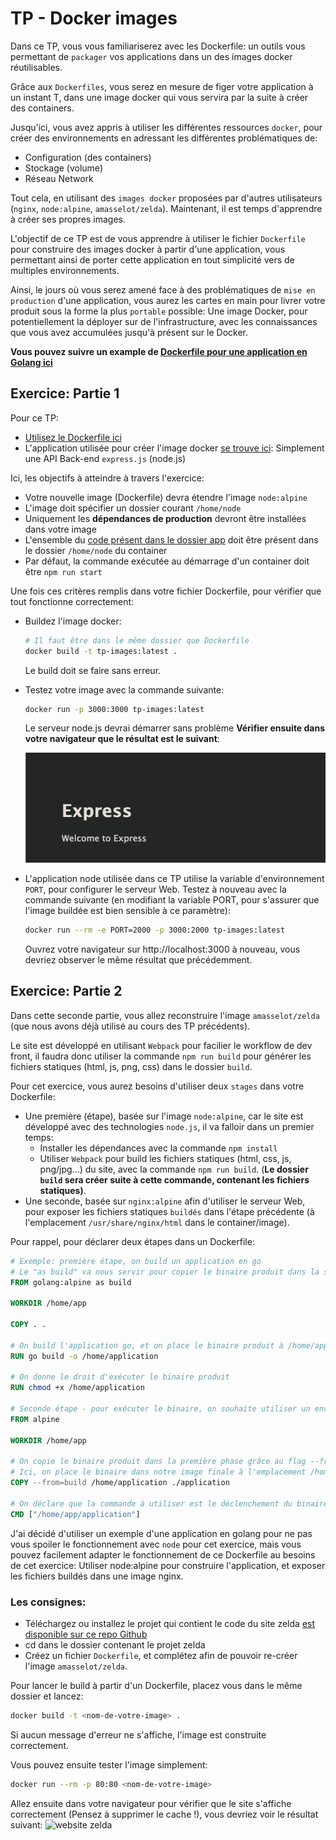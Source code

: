 # TP - Docker images

Dans ce TP, vous vous familiariserez avec les Dockerfile: un outils vous permettant de `packager` vos applications dans un des images docker réutilisables.

Grâce aux `Dockerfiles`, vous serez en mesure de figer votre application à un instant T, dans une image docker qui vous servira par la suite à créer des containers.

Jusqu'ici, vous avez appris à utiliser les différentes ressources `docker`, pour créer des environnements en adressant les différentes problématiques de:
- Configuration (des containers)
- Stockage (volume)
- Réseau Network

Tout cela, en utilisant des `images docker` proposées par d'autres utilisateurs (`nginx`, `node:alpine`, `amasselot/zelda`). Maintenant, il est temps d'apprendre à créer ses propres images.

L'objectif de ce TP est de vous apprendre à utiliser le fichier `Dockerfile` pour construire des images docker à partir d'une application, vous permettant ainsi de porter cette application en tout simplicité vers de multiples environnements.

Ainsi, le jours où vous serez amené face à des problématiques de `mise en production` d'une application, vous aurez les cartes en main pour livrer votre produit sous la forme la plus `portable` possible: Une image Docker, pour potentiellement la déployer sur de l'infrastructure, avec les connaissances que vous avez accumulées jusqu'à présent sur le Docker.

**Vous pouvez suivre un example de [Dockerfile pour une application en Golang ici](./examples/go)**

## Exercice: Partie 1

Pour ce TP:
- [Utilisez le Dockerfile ici](./Dockerfile)
- L'application utilisée pour créer l'image docker [se trouve ici](./app): Simplement une API Back-end `express.js` (node.js)

Ici, les objectifs à atteindre à travers l'exercice:
- Votre nouvelle image (Dockerfile) devra étendre l'image `node:alpine`
- L'image doit spécifier un dossier courant `/home/node`
- Uniquement les **dépendances de production** devront être installées dans votre image
- L'ensemble du [code présent dans le dossier app](./app) doit être présent dans le dossier `/home/node` du container
- Par défaut, la commande exécutée au démarrage d'un container doit être `npm run start`

Une fois ces critères remplis dans votre fichier Dockerfile, pour vérifier que tout fonctionne correctement:
- Buildez l'image docker:
  ```bash
  # Il faut être dans le même dossier que Dockerfile
  docker build -t tp-images:latest .
  ```
  Le build doit se faire sans erreur.
- Testez votre image avec la commande suivante:
  ```bash
  docker run -p 3000:3000 tp-images:latest
  ```
  Le serveur node.js devrai démarrer sans problème **Vérifier ensuite dans votre navigateur que le résultat est le suivant**:

  ![express website](./assets/express.png)
- L'application node utilisée dans ce TP utilise la variable d'environnement `PORT`, pour configurer le serveur Web. Testez à nouveau avec la commande suivante (en modifiant la variable PORT, pour s'assurer que l'image buildée est bien sensible à ce paramètre):
  ```bash
  docker run --rm -e PORT=2000 -p 3000:2000 tp-images:latest
  ```
  Ouvrez votre navigateur sur http://localhost:3000 à nouveau, vous devriez observer le même résultat que précédemment.

## Exercice: Partie 2

Dans cette seconde partie, vous allez reconstruire l'image `amasselot/zelda` (que nous avons déjà utilisé au cours des TP précédents).

Le site est développé en utilisant `Webpack` pour facilier le workflow de dev front, il faudra donc utiliser la commande `npm run build` pour générer les fichiers statiques (html, js, png, css) dans le dossier `build`.

Pour cet exercice, vous aurez besoins d'utiliser deux `stages` dans votre Dockerfile:
- Une première (étape), basée sur l'image `node:alpine`, car le site est développé avec des technologies `node.js`, il va falloir dans un premier temps:
  - Installer les dépendances avec la commande `npm install`
  - Utiliser `Webpack` pour build les fichiers statiques (html, css, js, png/jpg...) du site, avec la commande `npm run build`. (**Le dossier `build` sera créer suite à cette commande, contenant les fichiers statiques)**.
- Une seconde, basée sur `nginx:alpine` afin d'utiliser le serveur Web, pour exposer les fichiers statiques `buildés` dans l'étape précédente (à l'emplacement `/usr/share/nginx/html` dans le container/image).

Pour rappel, pour déclarer deux étapes dans un Dockerfile:
```Dockerfile
# Exemple: première étape, on build un application en go
# Le "as build" va nous servir pour copier le binaire produit dans la seconde étape
FROM golang:alpine as build

WORKDIR /home/app

COPY . .

# On build l'application go, et on place le binaire produit à /home/application, pour le réutiliser plus tard dans la seconde étape
RUN go build -o /home/application 

# On donne le droit d'exécuter le binaire produit
RUN chmod +x /home/application

# Seconde étape - pour exécuter le binaire, on souhaite utiliser un environnement alpine léger
FROM alpine

WORKDIR /home/app

# On copie le binaire produit dans la première phase grâce au flag --from
# Ici, on place le binaire dans notre image finale à l'emplacement /home/app/application
COPY --from=build /home/application ./application

# On déclare que la commande à utiliser est le déclenchement du binaire produit, à présent copier à l'emplacement /home/app/application
CMD ["/home/app/application"]
```

J'ai décidé d'utiliser un exemple d'une application en golang pour ne pas vous spoiler le fonctionnement avec `node` pour cet exercice, mais vous pouvez facilement adapter le fonctionnement de ce Dockerfile au besoins de cet exercice: Utiliser node:alpine pour construire l'application, et exposer les fichiers buildés dans une image nginx.

### Les consignes:

- Téléchargez ou installez le projet qui contient le code du site zelda [est disponible sur ce repo Github](https://github.com/AmFlint/hetic-w2-p2019-05)
- cd dans le dossier contenant le projet zelda
- Créez un fichier `Dockerfile`, et complétez afin de pouvoir re-créer l'image `amasselot/zelda`.

Pour lancer le build à partir d'un Dockerfile, placez vous dans le même dossier et lancez:
```bash
docker build -t <nom-de-votre-image> .
```
Si aucun message d'erreur ne s'affiche, l'image est construite correctement.

Vous pouvez ensuite tester l'image simplement:
```bash
docker run --rm -p 80:80 <nom-de-votre-image>
```
Allez ensuite dans votre navigateur pour vérifier que le site s'affiche correctement (Pensez à supprimer le cache !), vous devriez voir le résultat suivant:
![website zelda](./assets/website.png)

